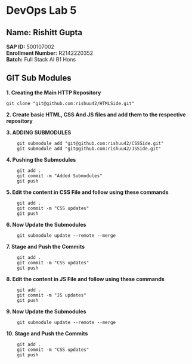 # DevOps Lab 5

## Name: Rishitt Gupta  
**SAP ID:** 500107002  
**Enrollment Number:** R2142220352  
**Batch:** Full Stack AI B1 Hons  

## GIT Sub Modules  

**1. Creating the Main HTTP Repository**
```
git clone "git@github.com:rishuu42/HTMLSide.git"
```
**2. Create basic HTML, CSS And JS files and add them to the respective repository**

**3. ADDING SUBMODULES**
```
    git submodule add "git@github.com:rishuu42/CSSSide.git"
    git submodule add "git@github.com:rishuu42/JSSide.git"
```

**4. Pushing the Submodules**
```
    git add .
    git commit -m "Added Submodules"
    git push
```

**5. Edit the content in CSS File and follow using these commands**
```
    git add .
    git commit -m "CSS updates"
    git push
```
**6. Now Update the Submodules**
```
    git submodule update --remote --merge
```

**7. Stage and Push the Commits**
```
    git add .
    git commit -m "CSS updates"
    git push
```

**8. Edit the content in JS File and follow using these commands**
```
    git add .
    git commit -m "JS updates"
    git push
```
**9. Now Update the Submodules**
```
    git submodule update --remote --merge
```

**10. Stage and Push the Commits**
```
    git add .
    git commit -m "CSS updates"
    git push
```